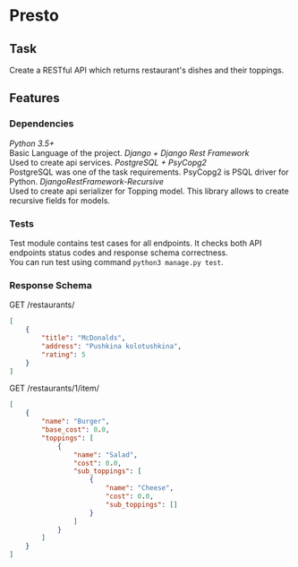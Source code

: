 # Presto

## Task
Create a RESTful API which returns restaurant's dishes and their toppings.

## Features

### Dependencies
*Python 3.5+*  
Basic Language of the project.
*Django + Django Rest Framework*   
Used to create api services.
*PostgreSQL + PsyCopg2*  
PostgreSQL was one of the task requirements. PsyCopg2 is PSQL driver for Python. 
*DjangoRestFramework-Recursive*  
Used to create api serializer for Topping model. This library allows to create recursive fields
for models.

### Tests
Test module contains test cases for all endpoints. It checks both API endpoints status codes and
response schema correctness.  
You can run test using command `python3 manage.py test`.

### Response Schema

GET /restaurants/
```json
[
    {
        "title": "McDonalds",
        "address": "Pushkina kolotushkina",
        "rating": 5
    }
]
```

GET /restaurants/1/item/
```json
[
    {
        "name": "Burger",
        "base_cost": 0.0,
        "toppings": [
            {
                "name": "Salad",
                "cost": 0.0,
                "sub_toppings": [
                    {
                        "name": "Cheese",
                        "cost": 0.0,
                        "sub_toppings": []
                    }
                ]
            }
        ]
    }
]
```